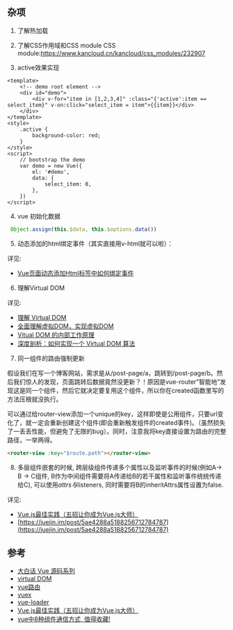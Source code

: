 
## 杂项

1. 了解热加载

2. 了解CSS作用域和CSS module
    CSS module:https://www.kancloud.cn/kancloud/css_modules/232907

3. active效果实现
```vue
<template>
    <!-- demo root element -->
    <div id="demo">
        <div v-for="item in [1,2,3,4]" :class="{'active':item == select_item}" v-on:click="select_item = item">{{item}}</div>
    </div>
</template>
<style>
    .active {
        background-color: red;
    }
</style>
<script>
    // bootstrap the demo
    var demo = new Vue({
        el: '#demo',
        data: {
            select_item: 0,
        },
    })
</script>
```

4. vue 初始化数据
```js
 Object.assign(this.$data, this.$options.data())
```

5. 动态添加的html绑定事件（其实直接用v-html就可以啦）：

详见:

- [Vue页面动态添加Html标签中如何绑定事件](https://www.jianshu.com/p/398825b673e7)
    
6. 理解Virtual DOM

详见:
    
- [理解 Virtual DOM](https://github.com/y8n/blog/issues/5)
- [全面理解虚拟DOM，实现虚拟DOM](https://foio.github.io/virtual-dom/)
- [Vitual DOM 的内部工作原理](https://efe.baidu.com/blog/the-inner-workings-of-virtual-dom/)
- [深度剖析：如何实现一个 Virtual DOM 算法](https://github.com/livoras/blog/issues/13)

7. 同一组件的路由强制更新

假设我们在写一个博客网站，需求是从/post-page/a，跳转到/post-page/b。然后我们惊人的发现，页面跳转后数据竟然没更新？！原因是vue-router”智能地”发现这是同一个组件，然后它就决定要复用这个组件，所以你在created函数里写的方法压根就没执行。

可以通过给router-view添加一个unique的key，这样即使是公用组件，只要url变化了，就一定会重新创建这个组件(即会重新触发组件的created事件)。（虽然损失了一丢丢性能，但避免了无限的bug）。同时，注意我将key直接设置为路由的完整路径，一举两得。

```html
<router-view :key="$route.path"></router-view>
```

8. 多层组件嵌套的时候, 跨层级组件传递多个属性以及监听事件的时候(例如A-> B -> C组件, B作为中间组件需要将A传递给B的若干属性和监听事件统统传递给C), 可以使用$attrs与$listeners, 同时需要将B的inheritAttrs属性设置为false.

详见:

- [Vue.js最佳实践（五招让你成为Vue.js大师）](https://mp.weixin.qq.com/s/cVYtYWOB2mie-bjZmSw9AQ)
- [https://juejin.im/post/5ae4288a5188256712784787](https://juejin.im/post/5ae4288a5188256712784787)

## 参考

- [大白话 Vue 源码系列](http://www.cnblogs.com/iovec/p/vue_01.html)
- [virtual DOM](https://cnodejs.org/topic/58496d053ebad99b336b1eb4)
- [vue路由](https://router.vuejs.org/zh-cn/)
- [vuex](https://vuex.vuejs.org/zh-cn/)
- [vue-loader](https://vue-loader-v14.vuejs.org/zh-cn/start/spec.html)
- [Vue.js最佳实践（五招让你成为Vue.js大师）](https://mp.weixin.qq.com/s/cVYtYWOB2mie-bjZmSw9AQ)
- [vue中8种组件通信方式, 值得收藏!](https://juejin.im/post/5d267dcdf265da1b957081a3)

